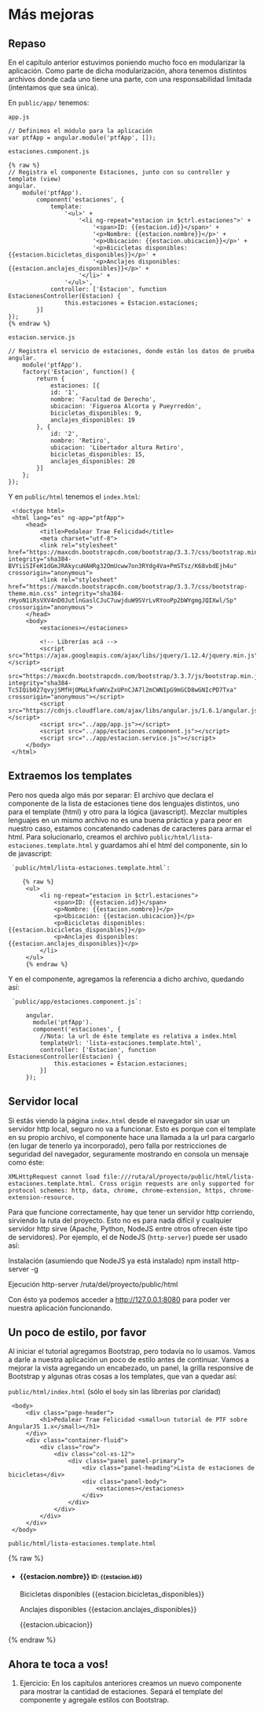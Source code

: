# Más mejoras

## Repaso

 En el capítulo anterior estuvimos poniendo mucho foco en modularizar la aplicación.
 Como parte de dicha modularización, ahora tenemos distintos archivos donde cada uno tiene una parte, con una responsabilidad limitada (intentamos que sea única).

 En `public/app/` tenemos:

 `app.js`

    // Definimos el módulo para la aplicación
    var ptfApp = angular.module('ptfApp', []);

 `estaciones.component.js`

    {% raw %}
    // Registra el componente Estaciones, junto con su controller y template (view)
    angular.
        module('ptfApp').
            component('estaciones', {
                template:
                    '<ul>' +
                        '<li ng-repeat="estacion in $ctrl.estaciones">' +
                            '<span>ID: {{estacion.id}}</span>' +
                            '<p>Nombre: {{estacion.nombre}}</p>' +
                            '<p>Ubicación: {{estacion.ubicacion}}</p>' +
                            '<p>Bicicletas disponibles: {{estacion.bicicletas_disponibles}}</p>' +
                            '<p>Anclajes disponibles: {{estacion.anclajes_disponibles}}</p>' +
                        '</li>' +
                    '</ul>',
                controller: ['Estacion', function EstacionesController(Estacion) {
                    this.estaciones = Estacion.estaciones;
            }]
    });
    {% endraw %}

 `estacion.service.js`

    // Registra el servicio de estaciones, donde están los datos de prueba
    angular.
        module('ptfApp').
        factory('Estacion', function() {
            return {
                estaciones: [{
                id: '1',
                nombre: 'Facultad de Derecho',
                ubicacion: 'Figueroa Alcorta y Pueyrredón',
                bicicletas_disponibles: 9,
                anclajes_disponibles: 19
            }, {
                id: '2',
                nombre: 'Retiro',
                ubicacion: 'Libertador altura Retiro',
                bicicletas_disponibles: 15,
                anclajes_disponibles: 20
            }]
        };
    });

 Y en `public/html` tenemos el `index.html`:

     <!doctype html>
     <html lang="es" ng-app="ptfApp">
         <head>
             <title>Pedalear Trae Felicidad</title>
             <meta charset="utf-8">
             <link rel="stylesheet" href="https://maxcdn.bootstrapcdn.com/bootstrap/3.3.7/css/bootstrap.min.css" integrity="sha384-BVYiiSIFeK1dGmJRAkycuHAHRg32OmUcww7on3RYdg4Va+PmSTsz/K68vbdEjh4u" crossorigin="anonymous">
             <link rel="stylesheet" href="https://maxcdn.bootstrapcdn.com/bootstrap/3.3.7/css/bootstrap-theme.min.css" integrity="sha384-rHyoN1iRsVXV4nD0JutlnGaslCJuC7uwjduW9SVrLvRYooPp2bWYgmgJQIXwl/Sp" crossorigin="anonymous">
         </head>
         <body>
             <estaciones></estaciones>

             <!-- Librerías acá -->
             <script src="https://ajax.googleapis.com/ajax/libs/jquery/1.12.4/jquery.min.js"></script>
             <script src="https://maxcdn.bootstrapcdn.com/bootstrap/3.3.7/js/bootstrap.min.js" integrity="sha384-Tc5IQib027qvyjSMfHjOMaLkfuWVxZxUPnCJA7l2mCWNIpG9mGCD8wGNIcPD7Txa" crossorigin="anonymous"></script>
             <script src="https://cdnjs.cloudflare.com/ajax/libs/angular.js/1.6.1/angular.js"></script>
             <script src="../app/app.js"></script>
             <script src="../app/estaciones.component.js"></script>
             <script src="../app/estacion.service.js"></script>
         </body>
     </html>

## Extraemos los templates

 Pero nos queda algo más por separar: El archivo que declara el componente de la lista de estaciones tiene dos lenguajes distintos, uno para el template (html) y otro para la lógica (javascript). Mezclar multiples lenguajes en un mismo archivo no es una buena práctica y para peor en nuestro caso, estamos concatenando cadenas de caracteres para armar el html.
 Para solucionarlo, creamos el archivo `public/html/lista-estaciones.template.html` y guardamos ahí el html del componente, sin lo de javascript:

     `public/html/lista-estaciones.template.html`:

        {% raw %}
         <ul>
             <li ng-repeat="estacion in $ctrl.estaciones">
                 <span>ID: {{estacion.id}}</span>
                 <p>Nombre: {{estacion.nombre}}</p>
                 <p>Ubicación: {{estacion.ubicacion}}</p>
                 <p>Bicicletas disponibles: {{estacion.bicicletas_disponibles}}</p>
                 <p>Anclajes disponibles: {{estacion.anclajes_disponibles}}</p>
             </li>
         </ul>
         {% endraw %}

 Y en el componente, agregamos la referencia a dicho archivo, quedando así:

     `public/app/estaciones.component.js`:

         angular.
           module('ptfApp').
           component('estaciones', {
             //Nota: la url de éste template es relativa a index.html
             templateUrl: 'lista-estaciones.template.html',
             controller: ['Estacion', function EstacionesController(Estacion) {
                 this.estaciones = Estacion.estaciones;
             }]
         });

## Servidor local

 Si estás viendo la página `index.html` desde el navegador sin usar un servidor http local, seguro no va a funcionar. Esto es porque con el template en su propio archivo, el componente hace una llamada a la url para cargarlo (en lugar de tenerlo ya incorporado), pero falla por restricciones de seguridad del navegador, seguramente mostrando en consola un mensaje como éste:

    XMLHttpRequest cannot load file:///ruta/al/proyecto/public/html/lista-estaciones.template.html. Cross origin requests are only supported for protocol schemes: http, data, chrome, chrome-extension, https, chrome-extension-resource.

 Para que funcione correctamente, hay que tener un servidor http corriendo, sirviendo la ruta del proyecto. Esto no es para nada difícil y cualquier servidor http sirve (Apache, Python, NodeJS entre otros ofrecen éste tipo de servidores). Por ejemplo, el de NodeJS (`http-server`) puede ser usado así:

 Instalación (asumiendo que NodeJS ya está instalado)
    npm install http-server -g

 Ejecución
    http-server /ruta/del/proyecto/public/html

 Con ésto ya podemos acceder a http://127.0.0.1:8080 para poder ver nuestra aplicación funcionando.

## Un poco de estilo, por favor

 Al iniciar el tutorial agregamos Bootstrap, pero todavía no lo usamos. Vamos a darle a nuestra aplicación un poco de estilo antes de continuar.
 Vamos a mejorar la vista agregando un encabezado, un panel, la grilla responsive de Bootstrap y algunas otras cosas a los templates, que van a quedar así:

 `public/html/index.html` (sólo el `body` sin las librerías por claridad)

     <body>
         <div class="page-header">
             <h1>Pedalear Trae Felicidad <small>un tutorial de PTF sobre AngularJS 1.x</small></h1>
         </div>
         <div class="container-fluid">
             <div class="row">
                 <div class="col-xs-12">
                     <div class="panel panel-primary">
                         <div class="panel-heading">Lista de estaciones de bicicletas</div>
                         <div class="panel-body">
                             <estaciones></estaciones>
                         </div>
                     </div>
                 </div>
             </div>
         </div>
     </body>

 `public/html/lista-estaciones.template.html`

 {% raw %}
 <ul class="list-group">
     <li ng-repeat="estacion in $ctrl.estaciones" class="list-group-item">
         <h4 class="list-group-item-heading">
             {{estacion.nombre}}
             <small>ID: {{estacion.id}}</small>
         </h4>
         <p>
             <span class="glyphicon glyphicon-menu-right" aria-hidden="true"></span>
             Bicicletas disponibles <span class="badge">{{estacion.bicicletas_disponibles}}</span>
         </p>
         <p>
             <span class="glyphicon glyphicon-menu-left" aria-hidden="true"></span>
             Anclajes disponibles <span class="badge">{{estacion.anclajes_disponibles}}</span>
         </p>
         <p>
             <span class="glyphicon glyphicon-map-marker" aria-hidden="true"></span>
             {{estacion.ubicacion}}
         </p>
     </li>
 </ul>
 {% endraw %}

## Ahora te toca a vos!

1. Ejercicio: En los capítulos anteriores creamos un nuevo componente para mostrar la cantidad de estaciones. Separá el template del componente y agregale estilos con Bootstrap.
